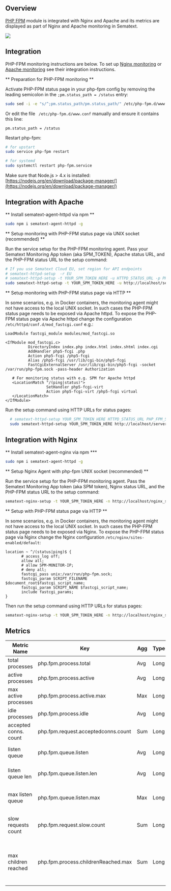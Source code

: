 ## Overview

[PHP FPM](http://php.net/manual/en/install.fpm.php) module is integrated with Nginx and Apache and its metrics are displayed as part of Nginx and Apache monitoring in Sematext.

![](https://sematext.com/wp-content/uploads/2017/10/php-fpm-nginx.png)

## Integration

PHP-FPM monitoring instructions are below. To set up [Nginx
monitoring](https://apps.sematext.com/ui/howto/Nginx/overview) or
[Apache
monitoring](https://apps.sematext.com/ui/howto/Apache/overview) see
their integration instructions.

** Preparation for PHP-FPM monitoring **

Activate PHP-FPM status page in your php-fpm config by removing the leading semicolon in the ```;pm.status_path = /status``` entry:

```sh
sudo sed -i -e "s/^;pm.status_path/pm.status_path/" /etc/php-fpm.d/www.conf
```

Or edit the file ` /etc/php-fpm.d/www.conf` manually and ensure it contains this line:

```
pm.status_path = /status
``` 

Restart php-fpm:
```sh
# for upstart
sudo service php-fpm restart 

# for systemd
sudo systemctl restart php-fpm.service
```

Make sure that Node.js > 4.x is installed: [https://nodejs.org/en/download/package-manager/](https://nodejs.org/en/download/package-manager/)

## Integration with Apache
** Install sematext-agent-httpd via npm **
```sh
sudo npm i sematext-agent-httpd -g
```

** Setup monitoring with PHP-FPM status page via UNIX socket (recommended) **

Run the service setup for the PHP-FPM monitoring agent. Pass your Sematext Monitoring App token (aka SPM_TOKEN), Apache status URL, and the PHP-FPM status URL to the setup command:
```sh
# If you use Sematext Cloud EU, set region for API endpoints
# sematext-httpd-setup  -r EU
# sematext-httpd-setup -t YOUR_SPM_TOKEN_HERE -u HTTPD_STATUS_URL -p PHP_FPM_STATUS_URL
sudo sematext-httpd-setup -t YOUR_SPM_TOKEN_HERE -u http://localhost/server-status -p http://unix:/var/run/php-fpm.sock:/status
```

** Setup monitoring with PHP-FPM status page via HTTP **

In some scenarios, e.g. in Docker containers, the monitoring agent
might not have access to the local UNIX socket. In such cases the
PHP-FPM status page needs to be exposed via Apache httpd.  To expose
the PHP-FPM status page via Apache httpd change the configuration
```/etc/httpd/conf.d/mod_fastcgi.conf``` e.g.:

```
LoadModule fastcgi_module modules/mod_fastcgi.so
 
<IfModule mod_fastcgi.c>
          DirectoryIndex index.php index.html index.shtml index.cgi
          AddHandler php5-fcgi .php
          Action php5-fcgi /php5-fcgi
          Alias /php5-fcgi /usr/lib/cgi-bin/php5-fcgi
          FastCgiExternalServer /usr/lib/cgi-bin/php5-fcgi -socket /var/run/php-fpm.sock -pass-header Authorization
 
   # For monitoring status with e.g. SPM for Apache httpd
   <LocationMatch "/(ping|status)">
                  SetHandler php5-fcgi-virt
                  Action php5-fcgi-virt /php5-fcgi virtual
   </LocationMatch>
</IfModule>
```

Run the setup command using HTTP URLs for status pages:

```sh
  # sematext-httpd-setup YOUR_SPM_TOKEN_HERE HTTPD_STATUS_URL PHP_FPM_STATUS_URL
  sudo sematext-httpd-setup YOUR_SPM_TOKEN_HERE http://localhost/server-status http://localhost/status
```

## Integration with Nginx

** Install sematext-agent-nginx via npm ***
```sh
sudo npm i sematext-agent-httpd -g
```

** Setup Nginx Agent with php-fpm UNIX socket (recommended) **

Run the service setup for the PHP-FPM monitoring agent. Pass the
Sematext Monitoring App token (aka SPM token), Nginx status URL, and
the PHP-FPM status URL to the setup command:
```sh
sematext-nginx-setup -t YOUR_SPM_TOKEN_HERE -n http://localhost/nginx_status -p http://unix:/var/run/php-fpm.sock:/status
```

** Setup with PHP-FPM status page via HTTP **

In some scenarios, e.g. in Docker containers, the monitoring agent
might not have access to the local UNIX socket. In such cases the
PHP-FPM status page needs to be exposed via Nginx.  To expose the
PHP-FPM status page via Nginx change the Nginx configuration
```/etc/nginx/sites-enabled/default```:

```
location ~ ^/(status|ping)$ {
       # access_log off;
       allow all;
       # allow SPM-MONITOR-IP;
       # deny all;
       fastcgi_pass unix:/var/run/php-fpm.sock;
       fastcgi_param SCRIPT_FILENAME $document_root$fastcgi_script_name;
       fastcgi_param SCRIPT_NAME $fastcgi_script_name;
       include fastcgi_params;
}
```

Then run the setup command using HTTP URLs for status pages:
```sh
sematext-nginx-setup -t YOUR_SPM_TOKEN_HERE -n http://localhost/nginx_status -p http://localhost/status
```

## Metrics

Metric Name | Key | Agg | Type | Description
--- | --- | --- | --- | ---
total processes | php.fpm.process.total | Avg | Long | the number of idle + active processes
active processes | php.fpm.process.active | Avg | Long | the number of active processes
max active processes | php.fpm.process.active.max | Max | Long | the maximum number of active processes since FPM has started
idle processes | php.fpm.process.idle | Avg | Long | the number of idle processes
accepted conns. count | php.fpm.request.acceptedconns.count | Sum | Long | the number of requests accepted by the pool
listen queue | php.fpm.queue.listen | Avg | Long | the number of requests in the queue of pending connections
listen queue len | php.fpm.queue.listen.len | Avg | Long | the size of the socket queue of pending connections
max listen queue | php.fpm.queue.listen.max | Max | Long | the maximum number of requests in the queue of pending connections since FPM has started
slow requests count | php.fpm.request.slow.count | Sum | Long | the number of requests that exceeded your request_slowlog_timeout value
max children reached | php.fpm.process.childrenReached.max | Sum | Long | the number of times, the process limit has been reached, when pm tries to start more children (works only for pm dynamic and ondemand)
